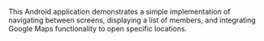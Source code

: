 This Android application demonstrates a simple implementation of navigating between screens, displaying a list of members, and integrating Google Maps functionality to open specific locations.
